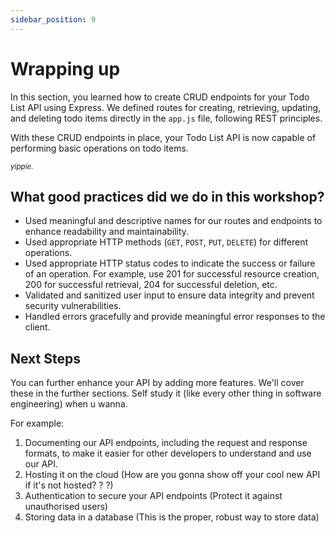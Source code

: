 ```yaml
---
sidebar_position: 9
---
```

# Wrapping up
In this section, you learned how to create CRUD endpoints for your Todo List API using Express. We defined routes for creating, retrieving, updating, and deleting todo items directly in the `app.js` file, following REST principles.

With these CRUD endpoints in place, your Todo List API is now capable of performing basic operations on todo items. 

<small>*yippie.*</small>

## What good practices did we do in this workshop?
- Used meaningful and descriptive names for our routes and endpoints to enhance readability and maintainability.
- Used appropriate HTTP methods (`GET`, `POST`, `PUT`, `DELETE`) for different operations.
- Used appropriate HTTP status codes to indicate the success or failure of an operation. For example, use 201 for successful resource creation, 200 for successful retrieval, 204 for successful deletion, etc.
- Validated and sanitized user input to ensure data integrity and prevent security vulnerabilities.
- Handled errors gracefully and provide meaningful error responses to the client.

## Next Steps
You can further enhance your API by adding more features. We'll cover these in the further sections. Self study it (like every other thing in software engineering) when u wanna. 

For example:
1. Documenting our API endpoints, including the request and response formats, to make it easier for other developers to understand and use our API.
2. Hosting it on the cloud (How are you gonna show off your cool new API if it's not hosted? ? ?)
3. Authentication to secure your API endpoints (Protect it against unauthorised users)
4. Storing data in a database (This is the proper, robust way to store data)


